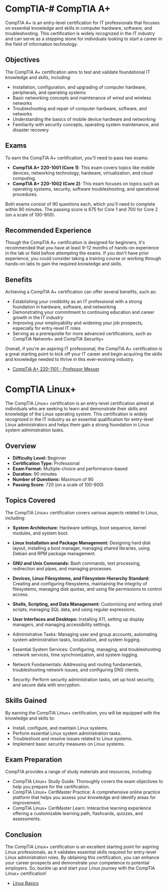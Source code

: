 # CompTIA-# CompTIA A+

CompTIA A+ is an entry-level certification for IT professionals that focuses on essential knowledge and skills in computer hardware, software, and troubleshooting. This certification is widely recognized in the IT industry and can serve as a stepping stone for individuals looking to start a career in the field of information technology.

## Objectives

The CompTIA A+ certification aims to test and validate foundational IT knowledge and skills, including:

- Installation, configuration, and upgrading of computer hardware, peripherals, and operating systems
- Basic networking concepts and maintenance of wired and wireless networks
- Troubleshooting and repair of computer hardware, software, and networks
- Understanding the basics of mobile device hardware and networking
- Familiarity with security concepts, operating system maintenance, and disaster recovery

## Exams

To earn the CompTIA A+ certification, you'll need to pass two exams:

- **CompTIA A+ 220-1001 (Core 1)**: This exam covers topics like mobile devices, networking technology, hardware, virtualization, and cloud computing.
- **CompTIA A+ 220-1002 (Core 2)**: This exam focuses on topics such as operating systems, security, software troubleshooting, and operational procedures.

Both exams consist of 90 questions each, which you'll need to complete within 90 minutes. The passing score is 675 for Core 1 and 700 for Core 2 (on a scale of 100-900).

## Recommended Experience

Though the CompTIA A+ certification is designed for beginners, it's recommended that you have at least 9-12 months of hands-on experience in the lab or field before attempting the exams. If you don't have prior experience, you could consider taking a training course or working through hands-on labs to gain the required knowledge and skills.

## Benefits

Achieving a CompTIA A+ certification can offer several benefits, such as:

- Establishing your credibility as an IT professional with a strong foundation in hardware, software, and networking
- Demonstrating your commitment to continuing education and career growth in the IT industry
- Improving your employability and widening your job prospects, especially for entry-level IT roles
- Serving as a prerequisite for more advanced certifications, such as CompTIA Network+ and CompTIA Security+

Overall, if you're an aspiring IT professional, the CompTIA A+ certification is a great starting point to kick off your IT career and begin acquiring the skills and knowledge needed to thrive in this ever-evolving industry.

- [CompTIA A+ 220-1101 - Professor Messer](https://www.youtube.com/@professormesser/search?query=CompTIA%20220-1101%20A%2B)


# CompTIA Linux+

The CompTIA Linux+ certification is an entry-level certification aimed at individuals who are seeking to learn and demonstrate their skills and knowledge of the Linux operating system. This certification is widely recognized in the IT industry as an essential qualification for entry-level Linux administrators and helps them gain a strong foundation in Linux system administration tasks.

## Overview

- **Difficulty Level:** Beginner
- **Certification Type:** Professional
- **Exam Format:** Multiple-choice and performance-based
- **Duration:** 90 minutes
- **Number of Questions:** Maximum of 90
- **Passing Score:** 720 (on a scale of 100-900)

## Topics Covered

The CompTIA Linux+ certification covers various aspects related to Linux, including:

- **System Architecture:** Hardware settings, boot sequence, kernel modules, and system boot.
- **Linux Installation and Package Management:** Designing hard disk layout, installing a boot manager, managing shared libraries, using Debian and RPM package management.

- **GNU and Unix Commands:** Bash commands, text processing, redirection and pipes, and managing processes.
- **Devices, Linux Filesystems, and Filesystem Hierarchy Standard:** Creating and configuring filesystems, maintaining the integrity of filesystems, managing disk quotas, and using file permissions to control access.

- **Shells, Scripting, and Data Management:** Customizing and writing shell scripts, managing SQL data, and using regular expressions.
- **User Interfaces and Desktops:** Installing X11, setting up display managers, and managing accessibility settings.

- Administrative Tasks: Managing user and group accounts, automating system administration tasks, localization, and system logging.
- Essential System Services: Configuring, managing, and troubleshooting network services, time synchronization, and system logging.

- Network Fundamentals: Addressing and routing fundamentals, troubleshooting network issues, and configuring DNS clients.
- Security: Perform security administration tasks, set up host security, and secure data with encryption.

## Skills Gained

By earning the CompTIA Linux+ certification, you will be equipped with the knowledge and skills to:

- Install, configure, and maintain Linux systems.
- Perform essential Linux system administration tasks.
- Troubleshoot and resolve issues related to Linux systems.
- Implement basic security measures on Linux systems.

## Exam Preparation

CompTIA provides a range of study materials and resources, including:

- CompTIA Linux+ Study Guide: Thoroughly covers the exam objectives to help you prepare for the certification.
- CompTIA Linux+ CertMaster Practice: A comprehensive online practice platform that helps you assess your knowledge and identify areas for improvement.
- CompTIA Linux+ CertMaster Learn: Interactive learning experience offering a customizable learning path, flashcards, quizzes, and assessments.

## Conclusion

The CompTIA Linux+ certification is an excellent starting point for aspiring Linux professionals, as it validates essential skills required for entry-level Linux administration roles. By obtaining this certification, you can enhance your career prospects and demonstrate your competence to potential employers. So, buckle up and start your Linux journey with the CompTIA Linux+ certification!

- [Linux Basics](https://linuxjourney.com/)
